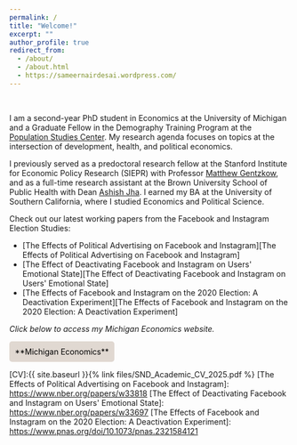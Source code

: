 ```yaml
---
permalink: /
title: "Welcome!"
excerpt: ""
author_profile: true
redirect_from: 
  - /about/
  - /about.html
  - https://sameernairdesai.wordpress.com/
---
```


<br>

I am a second-year PhD student in Economics at the University of Michigan and a Graduate Fellow in the Demography Training Program at the [Population Studies Center][Population Studies Center]. My research agenda focuses on topics at the intersection of development, health, and political economics.

I previously served as a predoctoral research fellow at the Stanford Institute for Economic Policy Research (SIEPR) with Professor [Matthew Gentzkow][Matthew Gentzkow], and as a full-time research assistant at the Brown University School of Public Health with Dean [Ashish Jha][Ashish Jha]. I earned my BA at the University of Southern California, where I studied Economics and Political Science.

Check out our latest working papers from the Facebook and Instagram Election Studies:
- [The Effects of Political Advertising on Facebook and Instagram][The Effects of Political Advertising on Facebook and Instagram]
- [The Effect of Deactivating Facebook and Instagram on Users' Emotional State][The Effect of Deactivating Facebook and Instagram on Users' Emotional State]
- [The Effects of Facebook and Instagram on the 2020 Election: A Deactivation Experiment][The Effects of Facebook and Instagram on the 2020 Election: A Deactivation Experiment]


*Click below to access my Michigan Economics website.*

<style>
  .custom-link {
    background-color: #e0d8d1; /* Darker shade of light gray */
    padding: 10px;
    display: inline-block;
    text-decoration: none !important;
    color: black;
    border-radius: 5px;
    transition: background-color 0.3s; /* Smooth transition for background color */
  }
  .custom-link:hover {
    background-color: #f0e68c; /* Keeping hover color as eggshell-like tone (light khaki) */
  }
</style>

<a href="https://lsa.umich.edu/econ/people/phd-students/nairdesa.html"  target="_blank" class="custom-link">
    **Michigan Economics**
</a>

[Population Studies Center]: https://psc.isr.umich.edu/
[Matthew Gentzkow]: https://www.matthewgentzkow.com/bio/
[Ashish Jha]: https://dean.sph.brown.edu/dean
[CV]:{{ site.baseurl }}{% link files/SND_Academic_CV_2025.pdf %}
[The Effects of Political Advertising on Facebook and Instagram]: https://www.nber.org/papers/w33818
[The Effect of Deactivating Facebook and Instagram on Users' Emotional State]: https://www.nber.org/papers/w33697
[The Effects of Facebook and Instagram on the 2020 Election: A Deactivation Experiment]: https://www.pnas.org/doi/10.1073/pnas.2321584121
